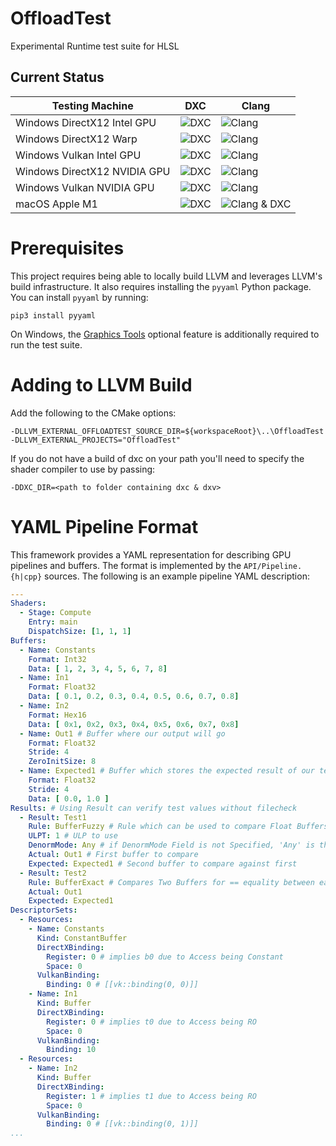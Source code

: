 # OffloadTest
Experimental Runtime test suite for HLSL

## Current Status

| Testing Machine | DXC | Clang |
|-----------------|-----|-------|
| Windows DirectX12 Intel GPU | ![DXC](https://github.com/llvm-beanz/HLSLTEst/actions/workflows/windows-intel-dxc-d3d12.yaml/badge.svg) | ![Clang](https://github.com/llvm-beanz/HLSLTEst/actions/workflows/windows-intel-clang-d3d12.yaml/badge.svg) |
| Windows DirectX12 Warp | ![DXC](https://github.com/llvm-beanz/HLSLTEst/actions/workflows/windows-intel-dxc-warp-d3d12.yaml/badge.svg) | ![Clang](https://github.com/llvm-beanz/HLSLTEst/actions/workflows/windows-intel-clang-warp-d3d12.yaml/badge.svg) |
| Windows Vulkan Intel GPU | ![DXC](https://github.com/llvm-beanz/HLSLTEst/actions/workflows/windows-intel-dxc-vk.yaml/badge.svg) | ![Clang](https://github.com/llvm-beanz/HLSLTEst/actions/workflows/windows-intel-clang-vk.yaml/badge.svg) |
| Windows DirectX12 NVIDIA GPU | ![DXC](https://github.com/llvm-beanz/HLSLTEst/actions/workflows/windows-nv-dxc-d3d12.yaml/badge.svg) | ![Clang](https://github.com/llvm-beanz/HLSLTEst/actions/workflows/windows-nv-clang-d3d12.yaml/badge.svg) |
| Windows Vulkan NVIDIA GPU | ![DXC](https://github.com/llvm-beanz/HLSLTEst/actions/workflows/windows-nv-dxc-vk.yaml/badge.svg) | ![Clang](https://github.com/llvm-beanz/HLSLTEst/actions/workflows/windows-nv-clang-vk.yaml/badge.svg) |
| macOS Apple M1 | ![DXC](https://github.com/llvm-beanz/HLSLTEst/actions/workflows/macos-dxc-mtl.yaml/badge.svg) | ![Clang & DXC](https://github.com/llvm-beanz/HLSLTEst/actions/workflows/macos-clang-mtl.yaml/badge.svg) |


# Prerequisites

This project requires being able to locally build LLVM and leverages LLVM's build infrastructure. It also requires installing the `pyyaml` Python package. You can install `pyyaml` by running:

```shell
pip3 install pyyaml
```

On Windows, the [Graphics Tools](https://learn.microsoft.com/en-us/windows/win32/direct3d12/directx-12-programming-environment-set-up#debug-layer) optional feature is additionally required to run the test suite.

# Adding to LLVM Build

Add the following to the CMake options:

```shell
-DLLVM_EXTERNAL_OFFLOADTEST_SOURCE_DIR=${workspaceRoot}\..\OffloadTest -DLLVM_EXTERNAL_PROJECTS="OffloadTest"
```

If you do not have a build of dxc on your path you'll need to specify the shader
compiler to use by passing:

```shell
-DDXC_DIR=<path to folder containing dxc & dxv>
```

# YAML Pipeline Format

This framework provides a YAML representation for describing GPU pipelines and buffers. The format is implemented by the `API/Pipeline.{h|cpp}` sources. The following is an example pipeline YAML description:

```yaml
---
Shaders:
  - Stage: Compute
    Entry: main
    DispatchSize: [1, 1, 1]
Buffers:
  - Name: Constants
    Format: Int32
    Data: [ 1, 2, 3, 4, 5, 6, 7, 8]
  - Name: In1
    Format: Float32
    Data: [ 0.1, 0.2, 0.3, 0.4, 0.5, 0.6, 0.7, 0.8]
  - Name: In2
    Format: Hex16
    Data: [ 0x1, 0x2, 0x3, 0x4, 0x5, 0x6, 0x7, 0x8]
  - Name: Out1 # Buffer where our output will go
    Format: Float32
    Stride: 4
    ZeroInitSize: 8
  - Name: Expected1 # Buffer which stores the expected result of our test
    Format: Float32
    Stride: 4
    Data: [ 0.0, 1.0 ]
Results: # Using Result can verify test values without filecheck
  - Result: Test1
    Rule: BufferFuzzy # Rule which can be used to compare Float Buffers; They are compared within a ULP range
    ULPT: 1 # ULP to use
    DenormMode: Any # if DenormMode Field is not Specified, 'Any' is the default; FTZ and Preserve are the other options.
    Actual: Out1 # First buffer to compare
    Expected: Expected1 # Second buffer to compare against first
  - Result: Test2
    Rule: BufferExact # Compares Two Buffers for == equality between each value elementwise
    Actual: Out1
    Expected: Expected1
DescriptorSets:
  - Resources:
    - Name: Constants
      Kind: ConstantBuffer
      DirectXBinding:
        Register: 0 # implies b0 due to Access being Constant
        Space: 0
      VulkanBinding:
        Binding: 0 # [[vk::binding(0, 0)]]
    - Name: In1
      Kind: Buffer
      DirectXBinding:
        Register: 0 # implies t0 due to Access being RO
        Space: 0
      VulkanBinding:
        Binding: 10
  - Resources:
    - Name: In2
      Kind: Buffer
      DirectXBinding:
        Register: 1 # implies t1 due to Access being RO
        Space: 0
      VulkanBinding:
        Binding: 0 # [[vk::binding(0, 1)]]
...
```
